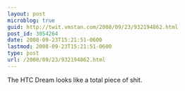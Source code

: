 ```yaml
---
layout: post
microblog: true
guid: http://twit.vmstan.com/2008/09/23/932194862.html
post_id: 3054264
date: 2008-09-23T15:21:51-0600
lastmod: 2008-09-23T15:21:51-0600
type: post
url: /2008/09/23/932194862.html
---
```

The HTC Dream looks like a total piece of shit.
